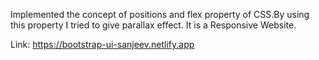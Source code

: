 Implemented the concept of positions and flex property of CSS.By using this property I tried to give parallax effect. It is a Responsive Website.

Link: https://bootstrap-ui-sanjeev.netlify.app
